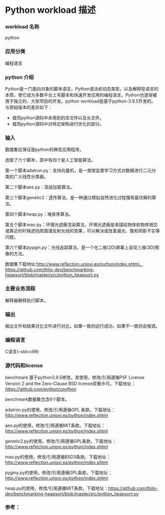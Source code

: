 # Python workload 描述

### workload 名称

python

### 应用分类

编程语言

### python 介绍

Python是一门面向对象的脚本语言。Python语法和动态类型，以及解释型语言的本质，使它成为多数平台上写脚本和快速开发应用的编程语言。Python也逐渐被用于独立的、大型项目的开发。python workload是基于python-3.9.5开发的。 与原始版本的差异如下：

- 裁剪python源码中未用到的库文件以及头文件。
- 裁剪python源码中对特定架构进行优化的部分。

### 输入

数据集应保证是python的典型应用程序。

选取了六个脚本，其中有四个是人工智能算法。

第一个脚本adatron.py：支持向量机，是一类按监督学习方式对数据进行二元分类的广义线性分类器。

第二个脚本aes.py：高级加密算法。

第三个脚本genetic2：遗传算法，是一种通过模拟自然进化过程搜索最优解的算法。

第四个脚本heap.py：堆排序算法。

第五个脚本mao.py：环境光遮蔽渲染算法，环境光遮蔽是来描绘物体和物体相交或靠近的时候遮挡周围漫反射光线的效果，可以解决或改善漏光、飘和阴影不实等问题。

第六个脚本pypgm.py：光线追踪算法，是一个在二维(2D)屏幕上呈现三维(3D)图像的方法。

数据集下载地址:http://www.reflection.uniovi.es/python/index.shtml、https://github.com/thilo-dev/benchmarking-heapsort/blob/master/src/python_heapsort.py

### 主要业务流程

解释器解释执行脚本。

### 输出

输出文件和结果对比文件进行对比，如果一致则运行成功，如果不一致则会报错。

### 编程语言

C语言(-std=c99)



### 源代码和license

benchmark 基于python3.9.5修改，其使用，修改/引用遵循PSF License Version 2 and the Zero-Clause BSD license双重许可。下载地址：https://github.com/python/cpython

benchmark数据集包含6个脚本。

adatron.py的使用，修改/引用遵循GPL 条款。下载地址：http://www.reflection.uniovi.es/python/index.shtml

aes.py的使用，修改/引用遵循MIT条款。下载地址：http://www.reflection.uniovi.es/python/index.shtml

genetic2.py的使用，修改/引用遵循GPL条款。下载地址：http://www.reflection.uniovi.es/python/index.shtml

mao.py的使用，修改/引用遵循BSD3条款。下载地址：http://www.reflection.uniovi.es/python/index.shtml

pygmy.py的使用，修改/引用遵循GPL条款。下载地址：http://www.reflection.uniovi.es/python/index.shtml

heap.py的使用，修改/引用遵循MIT条款。下载地址：https://github.com/thilo-dev/benchmarking-heapsort/blob/master/src/python_heapsort.py

### 参考：

[1]: https://github.com/python/cpython	"python"
[2]: http://www.reflection.uniovi.es/python/index.shtml	"数据集"